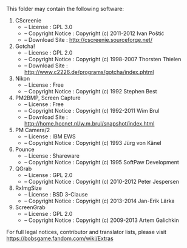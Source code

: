 ﻿This folder may contain the following software:

1. CScreenie
   - – License : GPL 3.0
   - – Copyright Notice : Copyright (c) 2011-2012 Ivan Poštić
   - – Download Site : http://cscreenie.sourceforge.net/
2. Gotcha!
   - – License : GPL 2.0
   - – Copyright Notice : Copyright (c) 1998-2007 Thorsten Thielen
   - – Download Site : http://www.c2226.de/programs/gotcha/index.phtml
3. Nikon
   - – License : Free
   - – Copyright Notice : Copyright (c) 1992 Stephen Best
4. PM2BMP, Screen Capture
   - – License : Free
   - – Copyright Notice : Copyright (c) 1992-2011 Wim Brul
   - – Download Site : http://home.hccnet.nl/w.m.brul/snapshot/index.html
5. PM Camera/2
   - – License : IBM EWS
   - – Copyright Notice : Copyright (c) 1993 Jürg von Känel
6. Pounce
   - – License : Shareware
   - – Copyright Notice : Copyright (c) 1995 SoftPaw Development
7. QGrab
   - – License : GPL 2.0
   - – Copyright Notice : Copyright (c) 2010-2012 Peter Jespersen
8. RxImgSize
   - – License : BSD 3-Clause
   - – Copyright Notice : Copyright (c) 2013-2014 Jan-Erik Lärka
9. ScreenGrab
   - – License : GPL 2.0
   - – Copyright Notice : Copyright (c) 2009-2013 Artem Galichkin

For full legal notices, contributor and translator lists, please visit https://bobsgame.fandom.com/wiki/Extras
